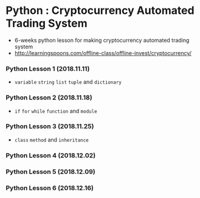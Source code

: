 # Python : Cryptocurrency Automated Trading System
- 6-weeks python lesson for making cryptocurrency automated trading system
- http://learningspoons.com/offline-class/offline-invest/cryptocurrency/

### Python Lesson 1 (2018.11.11)
- `variable` `string` `list` `tuple` and `dictionary`

### Python Lesson 2 (2018.11.18)
- `if` `for` `while` `function` and `module`

### Python Lesson 3 (2018.11.25)
- `class` `method` and `inheritance`

### Python Lesson 4 (2018.12.02)

### Python Lesson 5 (2018.12.09)

### Python Lesson 6 (2018.12.16)
